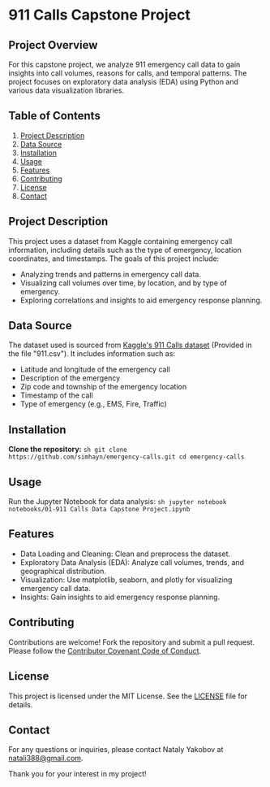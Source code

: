 # 911 Calls Capstone Project

## Project Overview

For this capstone project, we analyze 911 emergency call data to gain insights into call volumes, reasons for calls, and temporal patterns. The project focuses on exploratory data analysis (EDA) using Python and various data visualization libraries.

## Table of Contents

1. [Project Description](#project-description)
2. [Data Source](#data-source)
3. [Installation](#installation)
4. [Usage](#usage)
5. [Features](#features)
6. [Contributing](#contributing)
7. [License](#license)
8. [Contact](#contact)

## Project Description

This project uses a dataset from Kaggle containing emergency call information, including details such as the type of emergency, location coordinates, and timestamps. The goals of this project include:

- Analyzing trends and patterns in emergency call data.
- Visualizing call volumes over time, by location, and by type of emergency.
- Exploring correlations and insights to aid emergency response planning.

## Data Source
The dataset used is sourced from [Kaggle's 911 Calls dataset](https://www.kaggle.com/mchirico/montcoalert) (Provided in the file "911.csv"). It includes information such as:
- Latitude and longitude of the emergency call
- Description of the emergency
- Zip code and township of the emergency location
- Timestamp of the call
- Type of emergency (e.g., EMS, Fire, Traffic)
  
## Installation
**Clone the repository:**
    ```sh
    git clone https://github.com/simhayn/emergency-calls.git
    cd emergency-calls
    ```
## Usage
Run the Jupyter Notebook for data analysis:
    ```sh
    jupyter notebook notebooks/01-911 Calls Data Capstone Project.ipynb
    ```

## Features
- Data Loading and Cleaning: Clean and preprocess the dataset.
- Exploratory Data Analysis (EDA): Analyze call volumes, trends, and geographical distribution.
- Visualization: Use matplotlib, seaborn, and plotly for visualizing emergency call data.
- Insights: Gain insights to aid emergency response planning.

## Contributing
Contributions are welcome! Fork the repository and submit a pull request.
Please follow the [Contributor Covenant Code of Conduct](https://www.contributor-covenant.org/version/2/0/code_of_conduct/).

## License
This project is licensed under the MIT License. See the [LICENSE](LICENSE) file for details.

## Contact
For any questions or inquiries, please contact Nataly Yakobov at [natali388@gmail.com](mailto:natali388@gmail.com).

Thank you for your interest in my project!

